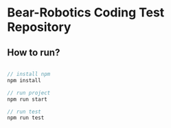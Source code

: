 # Bear-Robotics Coding Test Repository

## How to run?


```javascript

// install npm
npm install

// run project
npm run start

// run test
npm run test
```

